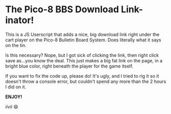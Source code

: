 The Pico-8 BBS Download Link-inator!
=====================================

This is a JS Userscript that adds a nice, big download link right under the cart player on the Pico-8 Bulletin Board System. Does literally what it says on the tin.

Is this necessary? Nope, but I got sick of clicking the link, then right click save as...you know the deal. This just makes a big fat link on the page, in a bright blue color, right beneath the player for the game itself.

If you want to fix the code up, please do! It's ugly, and I tried to rig it so it doesn't throw a console error, but couldn't spend any more than the 2 hours I did on it. 

**ENJOY!**

_iivii_ :smile:
